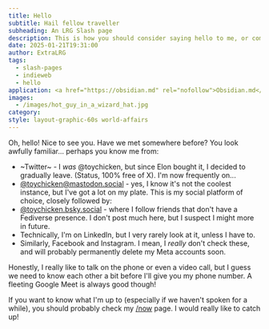 ```yaml
---
title: Hello
subtitle: Hail fellow traveller
subheading: An LRG Slash page
description: This is how you should consider saying hello to me, or communicating with me in general. I'll try to keep it as simple as I can.
date: 2025-01-21T19:31:00
author: ExtraLRG
tags:
  - slash-pages
  - indieweb
  - hello
application: <a href="https://obsidian.md" rel="nofollow">Obsidian.md</a>
images:
  - /images/hot_guy_in_a_wizard_hat.jpg
category: 
style: layout-graphic-60s world-affairs
---
```


Oh, hello! Nice to see you. Have we met somewhere before? You look awfully familiar... perhaps you know me from:

* ~Twitter~ - I _was_ @toychicken, but since Elon bought it, I decided to gradually leave. (Status, 100% free of X). I'm now frequently on...
* [@toychicken@mastodon.social](https://mastodon.social/@toychicken) - yes, I know it's not the coolest instance, but I've got a lot on my plate. This is my social platform of choice, closely followed by:
* [@toychicken.bsky.social](https://bsky.app/profile/toychicken.bsky.social) - where I follow friends that don't have a Fediverse presence. I don't post much here, but I suspect I might more in future.
* Technically, I'm on LinkedIn, but I very rarely look at it, unless I have to.
* Similarly, Facebook and Instagram. I mean, I _really_ don't check these, and will probably permanently delete my Meta accounts soon.

Honestly, I really like to talk on the phone or even a video call, but I guess we need to know each other a bit before I'll give you my phone number. A fleeting Google Meet is always good though!

If you want to know what I'm up to (especially if we haven't spoken for a while), you should probably check my [/now](/now) page. I would really like to catch up!
